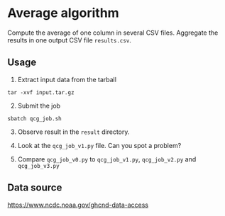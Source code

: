 # Average algorithm

Compute the average of one column in several CSV files. Aggregate the results in one output CSV file `results.csv`.

## Usage
1. Extract input data from the tarball
```shell
tar -xvf input.tar.gz
```

2. Submit the job
```shell
sbatch qcg_job.sh
```

3. Observe result in the `result` directory.

4. Look at the `qcg_job_v1.py` file. Can you spot a problem?

5. Compare `qcg_job_v0.py` to `qcg_job_v1.py`, `qcg_job_v2.py` and `qcg_job_v3.py`


## Data source
https://www.ncdc.noaa.gov/ghcnd-data-access
